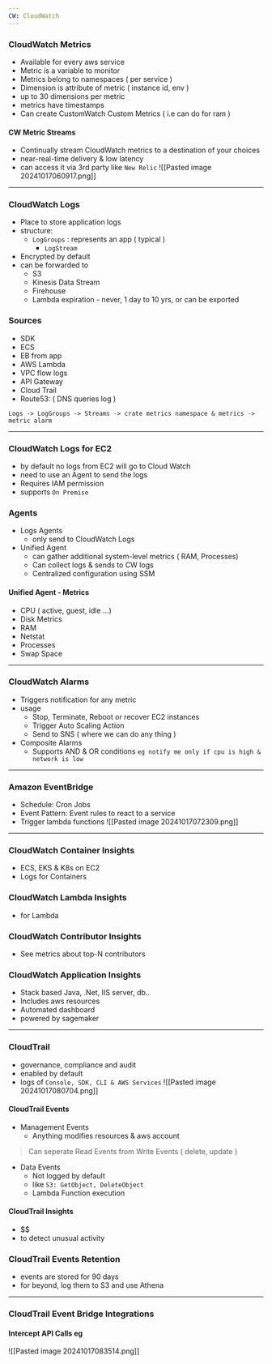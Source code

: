 ```yaml
---
CW: CloudWatch
---
```

### CloudWatch Metrics
- Available for every aws service
- Metric is a variable to monitor
- Metrics belong to namespaces ( per service )
- Dimension is attribute of metric ( instance id, env )
- up to 30 dimensions per metric
- metrics have timestamps
- Can create CustomWatch Custom Metrics ( i.e can do for ram )

#### CW Metric Streams
- Continually stream CloudWatch metrics to a destination of your choices
- near-real-time delivery & low latency
- can access it via 3rd party like `New Relic`
![[Pasted image 20241017060917.png]]
---
### CloudWatch Logs
- Place to store application logs
- structure:
	- `LogGroups` : represents an app ( typical )
		- `LogStream`
- Encrypted by default
- can be forwarded to 
	- S3
	- Kinesis Data Stream
	- Firehouse
	- Lambda
expiration - never, 1 day to 10 yrs, or can be exported

### Sources
- SDK
- ECS
- EB from app
- AWS Lambda
- VPC flow logs
- API Gateway
- Cloud Trail
- Route53: ( DNS queries log )


`Logs -> LogGroups -> Streams -> crate metrics namespace & metrics -> metric alarm`



---
### CloudWatch Logs for EC2
- by default no logs from EC2 will go to Cloud Watch
- need to use an Agent to send the logs
- Requires IAM permission
- supports `On Premise`


### Agents
- Logs Agents
	- only send to CloudWatch Logs
- Unified Agent
	- can gather additional system-level metrics ( RAM, Processes)
	- Can collect logs & sends to CW logs
	- Centralized configuration using SSM

#### Unified Agent - Metrics
- CPU ( active, guest, idle ...)
- Disk Metrics 
- RAM
- Netstat
- Processes
- Swap Space


---
### CloudWatch Alarms
- Triggers notification for any metric
- usage
	- Stop, Terminate, Reboot or recover EC2 instances
	- Trigger Auto Scaling Action
	- Send to SNS ( where we can do any thing )
- Composite Alarms
	- Supports AND & OR conditions `eg notify me only if cpu is high & network is low`

---
### Amazon EventBridge
- Schedule: Cron Jobs
- Event Pattern: Event rules to react to a service
- Trigger lambda functions
![[Pasted image 20241017072309.png]]


---
### CloudWatch Container Insights
- ECS, EKS & K8s on EC2
- Logs for Containers
### CloudWatch Lambda Insights
- for Lambda
### CloudWatch Contributor Insights
- See metrics about top-N contributors

### CloudWatch Application Insights
- Stack based Java, .Net, IIS server, db..
- Includes aws resources
- Automated dashboard
- powered by sagemaker


---
### CloudTrail
- governance, compliance and audit
- enabled by default
- logs of `Console, SDK, CLI & AWS Services`
![[Pasted image 20241017080704.png]]


#### CloudTrail Events
- Management Events
	- Anything modifies resources & aws account
> Can seperate Read Events from Write Events ( delete, update )
- Data Events
	- Not logged by default
	- like `S3: GetObject, DeleteObject`
	- Lambda Function execution

#### CloudTrail Insights
- $\$
- to  detect unusual activity

### CloudTrail Events Retention
- events are stored for 90 days
- for beyond, log them to S3 and use Athena


--- 
### CloudTrail Event Bridge Integrations

#### Intercept API Calls eg
![[Pasted image 20241017083514.png]]